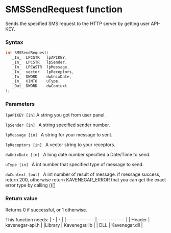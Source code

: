# SMSSendRequest function 

Sends the specified SMS request to the HTTP server by getting user API-KEY.
### Syntax 
```c++
int SMSSendRequest(
   _In_  LPCSTR   lpAPIKEY,
   _In_  LPCSTR   lpSender,
   _In_  LPCWSTR  lpMessage,
   _In_  vector   lpReceptors,
   _In_  DWORD    dwUnixDate,
   _In_  UINT8    uType,
   _Out_ DWORD    dwContext
);
```
### Parameters 
```lpAPIKEY [in]``` 
A string you got from user panel. 

```lpSender [in] ```
A string specified sender number. 

```lpMessage [in] ```
A string for your message to sent. 

```lpReceptors [in] ```
A vector string to your receptors. 

```dwUnixDate [in] ```
A long date number specified a Date/Time to send. 

```uType [in] ```
A int number that specified type of message to send. 

```dwContext [out] ```
A int number of result of message. if message success, return 200,
otherwise return KAVENEGAR_ERROR that you can get the exact error type by calling ()[] 


### Return value 

Returns  0 if successful, or 1 otherwise. 


This function needs: 
|  -  |  -   |
| ------------- | ------------- |
| Header  | kavenegar-api.h |
|Library  | Kavenegar.lib  |
| DLL  | Kavenegar.dll  |
